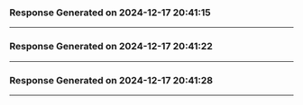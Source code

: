 ### Response Generated on 2024-12-17 20:41:15


---

### Response Generated on 2024-12-17 20:41:22


---

### Response Generated on 2024-12-17 20:41:28


---

